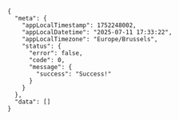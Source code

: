     {
      "meta": {
        "appLocalTimestamp": 1752248002,
        "appLocalDatetime": "2025-07-11 17:33:22",
        "appLocalTimezone": "Europe/Brussels",
        "status": {
          "error": false,
          "code": 0,
          "message": {
            "success": "Success!"
          }
        }
      },
      "data": []
    }